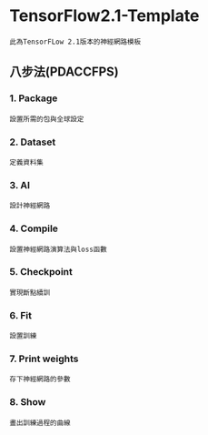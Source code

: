 # TensorFlow2.1-Template
    此為TensorFLow 2.1版本的神經網路模板
## 八步法(PDACCFPS)
### 1. Package
    設置所需的包與全球設定
### 2. Dataset
    定義資料集
### 3. AI
    設計神經網路
### 4. Compile
    設置神經網路演算法與loss函數
### 5. Checkpoint
    實現斷點續訓
### 6. Fit
    設置訓練
### 7. Print weights
    存下神經網路的參數
### 8. Show
    畫出訓練過程的曲線
